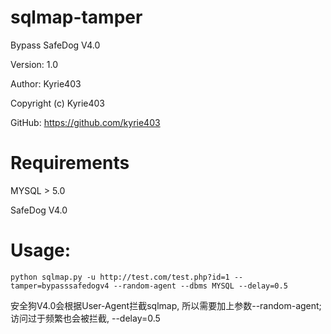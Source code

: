 # sqlmap-tamper


Bypass SafeDog V4.0


Version: 1.0


Author: Kyrie403


Copyright (c) Kyrie403


GitHub: https://github.com/kyrie403





# Requirements

MYSQL > 5.0

SafeDog V4.0





# Usage:
```
python sqlmap.py -u http://test.com/test.php?id=1 --tamper=bypasssafedogv4 --random-agent --dbms MYSQL --delay=0.5
```

安全狗V4.0会根据User-Agent拦截sqlmap, 所以需要加上参数--random-agent; 访问过于频繁也会被拦截, --delay=0.5




